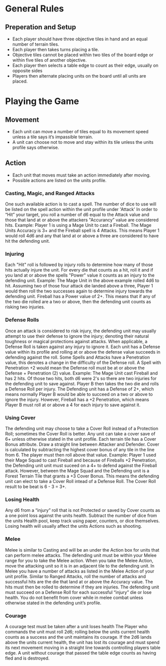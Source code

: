 # General Rules

## Preperation and Setup
- Each player should have three objective tiles in hand and an equal number of terrain tiles.
- Each player then takes turns placing a tile.
- Objective tiles cannot be placed within two tiles of the board edge or within five tiles of another objective.
- Each player then selects a table edge to count as their edge, usually on opposite sides
- Players then alternate placing units on the board until all units are placed.

# Playing the Game

## Movement
- Each unit can move a number of tiles equal to its movement speed unless a tile says it’s impassible terrain.
- A unit can choose not to move and stay within its tile unless the units profile says otherwise.

## Action
- Each unit that moves must take an action immediately after moving.
- Possible actions are listed on the units profile.

### Casting, Magic, and Ranged Attacks
One such available action is to cast a spell.
The number of dice to use will be listed on the spell action within the unit profile under 'Attack' 
In order to “Hit” your target, you roll a number of d6 equal to the Attack value and those that land at or above the attackers "Accurancy” value are considered hits.
Example: Player 1 is using a Mage Unit to cast a Fireball. The Mage Units Accuracy is 3+ and the Fireball spell is 4 Attacks. This means Player 1 would roll 4d6 and any that land at or above a three are considered to have hit the defending unit.

### Injuring
Each "Hit" roll is followed by injury rolls to determine how many of those hits actually injure the unit.
For every die that counts as a hit, roll it and if you land at or above the spells "Power" value it counts as an injury to the defending unit.
Example: The Mage Unit in the above example rolled 4d6 to hit. Assuming two of those four attack die landed above a three, Player 1 would then roll the two successes again to determine injury towards the defending unit. Fireball has a Power value of 2+. This means that if any of the two die rolled are a two or above, then the defending unit counts as risking two injuries.

### Defense Rolls
Once an attack is considered to risk injury, the defending unit may usually attempt to use their defense to ignore the injury; denoting their natural toughness or magical protections against attacks.
When applicable, a Defense Roll is taken against any injury to ignore it.
Each unit has a Defense value within its profile and rolling at or above the defense value succeeds in defending against the roll.
Some Spells and Attacks have a Penetration value, this denotes a change in the difficulty of the Defense roll.
A Spell with Penetration +2 would mean the Defense roll must be at or above the Defense + Penetration (2) value.
Example: The Mage Unit cast Fireball and has 2 hits. Of those two hits, both d6 were 2's so there are two injuries for the defending unit to save against. Player B then takes the two die and rolls a Defense Roll per injury. The Defending unit has a Defense of 2+, which means normally Player B would be able to succeed on a two or above to ignore the injury. However, Fireball has a +2 Penetration, which means Player B must roll at or above a 4 for each injury to save against it. 

### Using Cover

The defending unit may choose to take a Cover Roll instead of a Protection Roll; sometimes the Cover Roll is better.
Any unit can take a cover save of 6+ unless otherwise stated in the unit profile.
Each terrain tile has a Cover Bonus attribute. Draw a straight line between Attacker and Defender. Cover is calculated by subtracting the highest cover bonus of any tile in the line from 6. The player must then roll above that value.
Example: Player 1 used their Mage Squad to cast Fireball and because of Fireballs +2 Penetration, the Defending unit unit must suceed on a 4+ to defend against the Fireball attack. However, between the Mage Squad and the Defending unit is a Forest Terrain Tile that grants a +3 Cover Bonus. This means the defending unit can elect to take a Cover Roll intead of a Defense Roll. The Cover Roll result to be beat is 6 - 3 = 3+.

### Losing Health
Any d6 from a “injury” roll that is not Protected or saved by Cover counts as a one point loss against the units health.
Subtract the number of dice from the units Health pool, keep track using paper, counters, or dice themselves.
Losing health will usually affect the units Actions such as shooting.

### Melee
Melee is similar to Casting and will be an under the Action box for units that can perform melee attacks.
The defending unit must be within your Melee range for you to take the Melee action.
When you take the Melee Action, move the attacking unit so it is in an adjacent tile to the defending unit.
In Melee you have a number of attacks as listed in the Melee Action of your unit profile.
Similar to Ranged Attacks, roll the number of attacks and successful hits are the die that land at or above the Accuracy value.
The hits must then be rolled to determine if they are injuries.
The defending unit must succeed on a Defense Roll for each successful “injury” die or lose health.
You do not benefit from cover while in melee combat unless otherwise stated in the defending unit’s profile.

### Courage
A courage test must be taken after a unit loses health
The Player who commands the unit must roll 2d6; rolling below the units current health counts as a success and the unit maintains its courage.
If the 2d6 lands above the units current health, the unit has lost its courage and must spend its next movement moving in a straight line towards controlling players table edge.
A unit without courage that passed the table edge counts as having fled and is destroyed.
